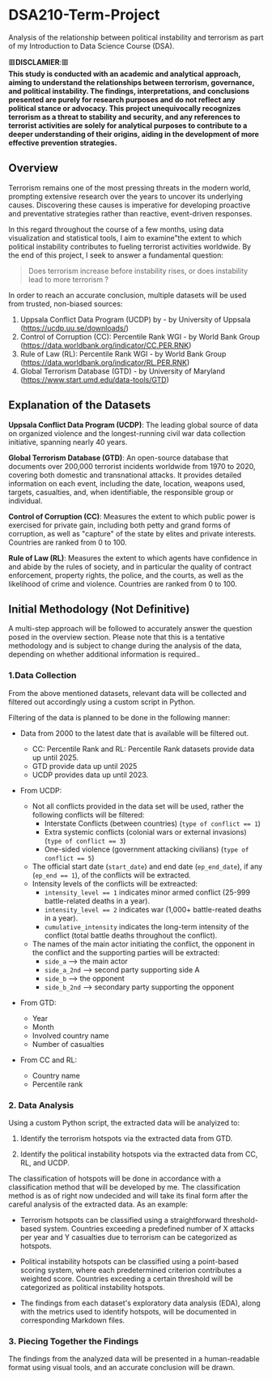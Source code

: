 # DSA210-Term-Project
Analysis of the relationship between political instability and terrorism as part of my Introduction to Data Science Course (DSA).

🟥**DISCLAMIER**:🟥    
**This study is conducted with an academic and analytical approach, aiming to understand the relationships between terrorism, governance, and political instability. The findings, interpretations, and conclusions presented are purely for research purposes and do not reflect any political stance or advocacy. This project unequivocally recognizes terrorism as a threat to stability and security, and any references to terrorist activities are solely for analytical purposes to contribute to a deeper understanding of their origins, aiding in the development of more effective prevention strategies.**  


## Overview

Terrorism remains one of the most pressing threats in the modern world, prompting extensive research over the years to uncover its underlying causes. Discovering these causes is imperative for developing proactive and preventative strategies rather than reactive, event-driven responses.  

In this regard throughout the course of a few months, using data visualization and statistical tools, I aim to examine"the extent to which political instability contributes to fueling terrorist activities worldwide. By the end of this project, I seek to answer a fundamental question: 
> Does terrorism increase before instability rises, or does instability lead to more terrorism ?

In order to reach an accurate conclusion, multiple datasets will be used from trusted, non-biased sources:

1. Uppsala Conflict Data Program (UCDP) by - by University of Uppsala (https://ucdp.uu.se/downloads/)
2. Control of Corruption (CC): Percentile Rank WGI - by World Bank Group (https://data.worldbank.org/indicator/CC.PER.RNK)
3. Rule of Law (RL): Percentile Rank WGI - by World Bank Group (https://data.worldbank.org/indicator/RL.PER.RNK)
4. Global Terrorism Database (GTD) - by University of Maryland (https://www.start.umd.edu/data-tools/GTD)


  
## Explanation of the Datasets

 **Uppsala Conflict Data Program (UCDP)**: The leading global source of data on organized violence and the longest-running civil war data collection initiative, spanning nearly 40 years.
 
 **Global Terrorism Database (GTD)**: An open-source database that documents over 200,000 terrorist incidents worldwide from 1970 to 2020, covering both domestic and transnational attacks. It provides detailed information on each event, including the date, location, weapons used, targets, casualties, and, when identifiable, the responsible group or individual.  
 
 **Control of Corruption (CC)**: Measures the extent to which public power is exercised for private gain, including both petty and grand forms of corruption, as well as "capture" of the state by elites and private interests. Countries are ranked from 0 to 100.  
 
 **Rule of Law (RL)**: Measures the extent to which agents have confidence in and abide by the rules of society, and in particular the quality of contract enforcement, property rights, the police, and the courts, as well as the likelihood of crime and violence. Countries are ranked from 0 to 100.  




## Initial Methodology (Not Definitive)

A multi-step approach will be followed to accurately answer the question posed in the overview section. Please note that this is a tentative methodology and is subject to change during the analysis of the data, depending on whether additional information is required.. 

### 1.Data Collection

From the above mentioned datasets, relevant data will be collected and filtered out accordingly using a custom script in Python.  

Filtering of the data is planned to be done in the following manner:
- Data from 2000 to the latest date that is available will be filtered out.
  - CC: Percentile Rank and RL: Percentile Rank datasets provide data up until 2025.
  - GTD provide data up until 2025
  - UCDP provides data up until 2023.

- From UCDP:
  - Not all conflicts provided in the data set will be used, rather the following conflicts will be filtered:
      - Interstate Conflicts (between countries) (`type of conflict == 1`)
      - Extra systemic conflicts (colonial wars or external invasions) (`type of conflict == 3`)
      - One-sided violence (government attacking civilians) (`type of conflict == 5`)
  - The official start date (`start_date`) and end date (`ep_end_date`), if any (`ep_end == 1`), of the conflicts will be extracted.
  - Intensity levels of the conflicts will be extreacted:
      - `intensity_level == 1` indicates minor armed conflict (25-999 battle-related deaths in a year).
      -  `intensity_level == 2` indicates war (1,000+ battle-reated deaths in a year).
      -  `cumulative_intensity` indicates the long-term intensity of the conflict (total battle deaths throughout the conflict).
  - The names of the main actor initiating the conflict, the opponent in the conflict and the supporting parties will be extracted:
    - `side_a` --> the main actor
    - `side_a_2nd` --> second party supporting side A
    - `side_b` --> the opponent
    - `side_b_2nd` --> secondary party supporting the opponent  
    
- From GTD:
    - Year
    - Month
    - Involved country name
    - Number of casualties  

- From CC and RL:
  - Country name
  - Percentile rank

### 2. Data Analysis

Using a custom Python script, the extracted data will be analyized to:  
1. Identify the terrorism hotspots via the extracted data from GTD.

2. Identify the political instability hotspots via the extracted data from CC, RL, and UCDP.


The classification of hotspots will be done in accordance with a classification method that will be developed by me. The classification method is as of right now undecided and will take its final form after the careful analysis of the extracted data. As an example:  

- Terrorism hotspots can be classified using a straightforward threshold-based system. Countries exceeding a predefined number of X attacks per year and Y casualties due to terrorism can be categorized as hotspots.

- Political instability hotspots can be classified using a point-based scoring system, where each predetermined criterion contributes a weighted score. Countries exceeding a certain threshold will be categorized as political instability hotspots.  

- The findings from each dataset's exploratory data analysis (EDA), along with the metrics used to identify hotspots, will be documented in corresponding Markdown files.

### 3. Piecing Together the Findings

The findings from the analyzed data will be presented in a human-readable format using visual tools, and an accurate conclusion will be drawn.
